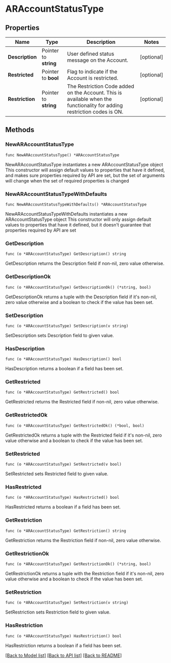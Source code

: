 # ARAccountStatusType

## Properties

Name | Type | Description | Notes
------------ | ------------- | ------------- | -------------
**Description** | Pointer to **string** | User defined status message on the Account. | [optional] 
**Restricted** | Pointer to **bool** | Flag to indicate if the Account is restricted. | [optional] 
**Restriction** | Pointer to **string** | The Restriction Code added on the Account. This is available when the functionality for adding restriction codes is ON. | [optional] 

## Methods

### NewARAccountStatusType

`func NewARAccountStatusType() *ARAccountStatusType`

NewARAccountStatusType instantiates a new ARAccountStatusType object
This constructor will assign default values to properties that have it defined,
and makes sure properties required by API are set, but the set of arguments
will change when the set of required properties is changed

### NewARAccountStatusTypeWithDefaults

`func NewARAccountStatusTypeWithDefaults() *ARAccountStatusType`

NewARAccountStatusTypeWithDefaults instantiates a new ARAccountStatusType object
This constructor will only assign default values to properties that have it defined,
but it doesn't guarantee that properties required by API are set

### GetDescription

`func (o *ARAccountStatusType) GetDescription() string`

GetDescription returns the Description field if non-nil, zero value otherwise.

### GetDescriptionOk

`func (o *ARAccountStatusType) GetDescriptionOk() (*string, bool)`

GetDescriptionOk returns a tuple with the Description field if it's non-nil, zero value otherwise
and a boolean to check if the value has been set.

### SetDescription

`func (o *ARAccountStatusType) SetDescription(v string)`

SetDescription sets Description field to given value.

### HasDescription

`func (o *ARAccountStatusType) HasDescription() bool`

HasDescription returns a boolean if a field has been set.

### GetRestricted

`func (o *ARAccountStatusType) GetRestricted() bool`

GetRestricted returns the Restricted field if non-nil, zero value otherwise.

### GetRestrictedOk

`func (o *ARAccountStatusType) GetRestrictedOk() (*bool, bool)`

GetRestrictedOk returns a tuple with the Restricted field if it's non-nil, zero value otherwise
and a boolean to check if the value has been set.

### SetRestricted

`func (o *ARAccountStatusType) SetRestricted(v bool)`

SetRestricted sets Restricted field to given value.

### HasRestricted

`func (o *ARAccountStatusType) HasRestricted() bool`

HasRestricted returns a boolean if a field has been set.

### GetRestriction

`func (o *ARAccountStatusType) GetRestriction() string`

GetRestriction returns the Restriction field if non-nil, zero value otherwise.

### GetRestrictionOk

`func (o *ARAccountStatusType) GetRestrictionOk() (*string, bool)`

GetRestrictionOk returns a tuple with the Restriction field if it's non-nil, zero value otherwise
and a boolean to check if the value has been set.

### SetRestriction

`func (o *ARAccountStatusType) SetRestriction(v string)`

SetRestriction sets Restriction field to given value.

### HasRestriction

`func (o *ARAccountStatusType) HasRestriction() bool`

HasRestriction returns a boolean if a field has been set.


[[Back to Model list]](../README.md#documentation-for-models) [[Back to API list]](../README.md#documentation-for-api-endpoints) [[Back to README]](../README.md)


